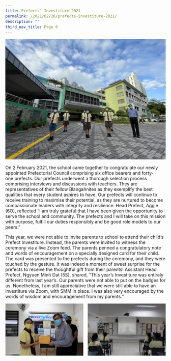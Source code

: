```yaml
---
title: Prefects’ Investiture 2021
permalink: /2021/02/26/prefects-investiture-2021/
description: ""
third_nav_title: Page 6
---
```

![](/images/Prefectorial-Council-1024x768.jpg)

<p>On 2 February 2021, the school came together to congratulate our newly appointed Prefectorial Council comprising six office bearers and forty-one&nbsp;prefects. Our prefects underwent a thorough selection process comprising interviews and discussions with teachers. They are representatives of their fellow Blangahnites as they exemplify the best qualities that every student aspires to have. Our prefects will continue to receive training to maximise their potential, as they are nurtured to become compassionate leaders with integrity and resilience. Head Prefect, Aggie (6O), reflected &ldquo;I am truly grateful that I have been given the opportunity to serve the school and community. The prefects and I will take on this mission with purpose, fulfill our duties responsibly and be good role models to our peers.&rdquo;</p>
<p>This year, we were not able to invite parents to school to attend their child&rsquo;s Prefect Investiture. Instead, the parents were invited to witness the ceremony via a live Zoom feed. The parents penned a congratulatory note and words of encouragement on a specially designed card for their child. The card was presented to the prefects during the ceremony, and they were touched by the gesture. It was indeed a moment of sweet surprise for the prefects to receive the thoughtful gift from their parents! Assistant Head Prefect, Ngyuen Minh Dat (5S), shared, &ldquo;This year&rsquo;s Investiture was entirely different from last year&rsquo;s. Our parents were not able to put on the badges for us. Nonetheless, I am still appreciative that we were still able to have an investiture via Zoom, with SMM in place. I was also very encouraged by the words of wisdom and encouragement from my parents.&rdquo;</p>

![](/images/prefect.png)